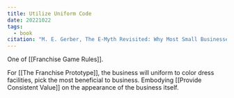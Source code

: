 ```yaml
---
title: Utilize Uniform Code
date: 20221022
tags:
  - book
citation: "M. E. Gerber, The E-Myth Revisited: Why Most Small Businesses Don’t Work and What to Do About It. Harper Collins, 2009."
---
```

One of [[Franchise Game Rules]].

For [[The Franchise Prototype]], the business will uniform to color dress facilities, pick the most beneficial to business. Embodying [[Provide Consistent Value]] on the appearance of the business itself. 